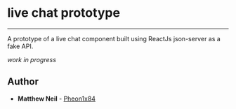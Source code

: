 # live chat prototype
---
A prototype of a live chat component built using ReactJs json-server as a fake API.

*work in progress*

## Author

* **Matthew Neil** - [Pheon1x84](https://github.com/Phoen1x84)